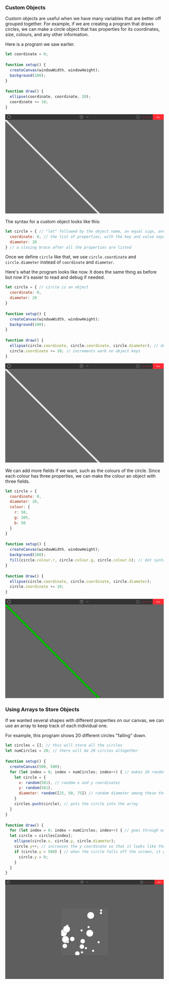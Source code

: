 ### Custom Objects

Custom objects are useful when we have many variables that are better off grouped together. For example, if we are creating a program that draws circles, we can make a circle object that has properties for its coordinates, size, colours, and any other information.

Here is a program we saw earlier.

```js
let coordinate = 0;

function setup() {
  createCanvas(windowWidth, windowHeight);
  background(100);
}
  
function draw() {
  ellipse(coordinate, coordinate, 20); 
  coordinate += 10; 
}
```

![](../../Images/Circle_Trail.png)

The syntax for a custom object looks like this:

```js
let circle = { // "let" followed by the object name, an equal sign, and an opening brace
  coordinate: 0, // the list of properties, with the key and value separated by a colon
  diameter: 20 
} // a closing brace after all the properties are listed
```

Once we define `circle` like that, we use `circle.coordinate` and `circle.diameter` instead of `coordinate` and `diameter`.

Here's what the program looks like now. It does the same thing as before but now it's easier to read and debug if needed.

```js
let circle = { // circle is an object 
  coordinate: 0,
  diameter: 20
}

function setup() {
  createCanvas(windowWidth, windowHeight);
  background(100);
}
  
function draw() {
  ellipse(circle.coordinate, circle.coordinate, circle.diameter); // dot syntax is used to get the values in the circle object
  circle.coordinate += 10; // increments work on object keys
}
```

![](../../Images/Circle_Trail.png)

We can add more fields if we want, such as the colours of the circle. Since each colour has three properties, we can make the colour an object with three fields. 

```js
let circle = {
  coordinate: 0,
  diameter: 20,
  colour: {
    r: 50,
    g: 205,
    b: 50
  }
}

function setup() {
  createCanvas(windowWidth, windowHeight);
  background(100);
  fill(circle.colour.r, circle.colour.g, circle.colour.b); // dot syntax looks like this when you have an object inside an object
}
  
function draw() {
  ellipse(circle.coordinate, circle.coordinate, circle.diameter); 
  circle.coordinate += 10; 
}
```

![](../../Images/Circle_Trail_2.png)

### Using Arrays to Store Objects

If we wanted several shapes with different properties on our canvas, we can use an array to keep track of each individual one.

For example, this program shows 20 different circles "falling" down.

```js
let circles = []; // this will store all the circles
let numCircles = 20; // there will be 20 circles altogether

function setup() {
  createCanvas(500, 500);
  for (let index = 0; index < numCircles; index++) { // makes 20 random circles
    let circle = {
      x: random(501), // random x and y coordinates
      y: random(501),
      diameter: random([25, 50, 75]) // random diameter among these three numbers
    }
    circles.push(circle); // puts the circle into the array
  }
}

function draw() {
  for (let index = 0; index < numCircles; index++) { // goes through each of the 20 circles
  let circle = circles[index];
    ellipse(circle.x, circle.y, circle.diameter); 
    circle.y++; // increases the y coordinate so that it looks like the circle is falling
    if (circle.y > 500) { // when the circle falls off the screen, it goes back to the top
      circle.y = 0;
    }
  }
}
```

![](../../Images/Falling_Circles.png)
